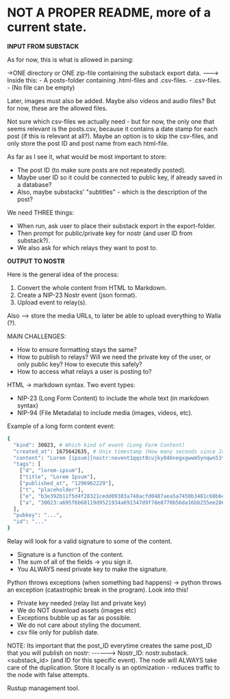# NOT A PROPER README, more of a current state.

**INPUT FROM SUBSTACK**

As for now, this is what is allowed in parsing:

->ONE directory or ONE zip-file containing the substack export data.
    ---> Inside this:
        - A posts-folder containing .html-files and .csv-files.
        - .csv-files.
        - (No file can be empty)

Later, images must also be added. Maybe also videos and audio files?
But for now, these are the allowed files.

Not sure which csv-files we actually need - but for now, the only one that seems relevant is the posts.csv, because
it contains a date stamp for each post (if this is relevant at all?).
Maybe an option is to skip the csv-files, and only store the post ID and post name from each html-file.

As far as I see it, what would be most important to store:
- The post ID (to make sure posts are not repeatedly posted).
- Maybe user ID so it could be connected to public key, if already saved in a database?
- Also, maybe substacks' "subtitles" - which is the description of the post?

We need THREE things:
- When run, ask user to place their substack export in the export-folder.
- Then prompt for public/private key for nostr (and user ID from substack?).
- We also ask for which relays they want to post to.

**OUTPUT TO NOSTR**

Here is the general idea of the process:

1. Convert the whole content from HTML to Markdown.
2. Create a NIP-23 Nostr event (json format).
3. Upload event to relay(s).

Also --> store the media URLs, to later be able to upload everything to Walla (?).

MAIN CHALLENGES:
- How to ensure formatting stays the same?
- How to publish to relays? Will we need the private key of the user, or only public key? How to execute this safely?
- How to access what relays a user is posting to?

HTML -> markdown syntax.
Two event types:
- NIP-23 (Long Form Content) to include the whole text (in markdown syntax)
- NIP-94 (File Metadata) to include media (images, videos, etc).

Example of a long form content event:
```bash
{
  "kind": 30023, # Which kind of event (Long Form Content)
  "created_at": 1675642635, # Unix timestamp (How many seconds since Jan 1st 1970).
  "content": "Lorem [ipsum][nostr:nevent1qqst8cujky046negxgwwm5ynqwn53t8aqjr6afd8g59nfqwxpdhylpcpzamhxue69uhhyetvv9ujuetcv9khqmr99e3k7mg8arnc9] dolor sit amet, consectetur adipiscing elit, sed do eiusmod tempor incididunt ut labore et dolore magna aliqua. Ut enim ad minim veniam, quis nostrud exercitation ullamco laboris nisi ut aliquip ex ea commodo consequat. Duis aute irure dolor in reprehenderit in voluptate velit esse cillum dolore eu fugiat nulla pariatur. Excepteur sint occaecat cupidatat non proident, sunt in culpa qui officia deserunt mollit anim id est laborum.\n\nRead more at nostr:naddr1qqzkjurnw4ksz9thwden5te0wfjkccte9ehx7um5wghx7un8qgs2d90kkcq3nk2jry62dyf50k0h36rhpdtd594my40w9pkal876jxgrqsqqqa28pccpzu.", # The content is a string text in Markdown syntax (converted from html to markdown).
  "tags": [
    ["d", "lorem-ipsum"],
    ["title", "Lorem Ipsum"],
    ["published_at", "1296962229"],
    ["t", "placeholder"],
    ["e", "b3e392b11f5d4f28321cedd09303a748acfd0487aea5a7450b3481c60b6e4f87", "wss://relay.example.com"],
    ["a", "30023:a695f6b60119d9521934a691347d9f78e8770b56da16bb255ee286ddf9fda919:ipsum", "wss://relay.nostr.org"]
  ],
  "pubkey": "...",
  "id": "..."
}
```

Relay will look for a valid signature to some of the content.
- Signature is a function of the content.
- The sum of all of the fields -> you sign it.
- You ALWAYS need private key to make the signature.

Python throws exceptions (when something bad happens) -> python throws an exception (catastrophic break
in the program). Look into this!

- Private key needed (relay list and private key)
- We do NOT download assets (images etc)
- Exceptions bubble up as far as possible.
- We do not care about styling the document.
- csv file only for publish date.

NOTE:
Its important that the post_ID everytime creates the same post_ID that you will publish on nostr:
------> Nostr_ID: nostr.substack.<substack_id> (and ID for this specific event).
The node will ALWAYS take care of the duplication.
Store it locally is an optimization - reduces traffic to the node with false attempts.

Rustup management tool.
